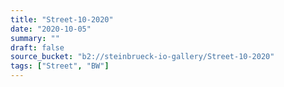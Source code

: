```yaml
---
title: "Street-10-2020"
date: "2020-10-05"
summary: ""
draft: false
source_bucket: "b2://steinbrueck-io-gallery/Street-10-2020"
tags: ["Street", "BW"]
---
```

